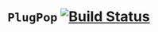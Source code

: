 # `PlugPop` [![Build Status](https://travis-ci.org/thepotionlab/PlugPop.svg?branch=master)](https://travis-ci.org/thepotionlab/PlugPop)
